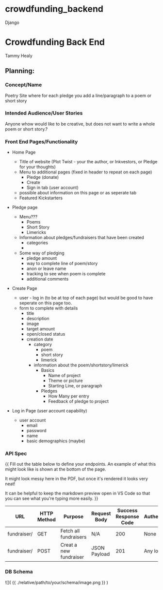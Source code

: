 # crowdfunding_backend
Django
# Crowdfunding Back End
Tammy Healy

## Planning:
### Concept/Name
Poetry Site where for each pledge you add a line/paragraph to a poem or short story

### Intended Audience/User Stories
Anyone whow would like to be creative, but does not want to write a whole poem or short story.? 

### Front End Pages/Functionality
- Home Page
    - Title of website (Plot Twist - your the author, or Inkvestors, or Pledge for your thoughts)
    - Menu to additional pages (fixed in header to repeat on each page)
         - Pledge (donate)
         - Create 
         - Sign in tab (user account)
    - possible about information on this page or as seperate tab
  - Featured Kickstarters
- Pledge page
    - Menu??? 
        - Poems
        - Short Story
        - Limericks
    - Information about pledges/fundraisers that have been created
        - categories 
        - 
    - Some way of pledging 
        - pledge amount
        - way to complete line of poem/story
        - anon or leave name
        - tracking to see when poem is complete
        - additional comments
    
- Create Page
    - user - log in (to be at top of each page) but would be good to have seperate on this page too.
    - form to complete with details
      - title
      - description
      - image
      - target amount
      - open/closed status
      - creation date
        - category
            - poem
            - short story
            - limerick
        - information about the poem/shortstory/limerick
            - Basics
                - Name of project
                - Theme or picture
                - Starting Line, or paragraph
            - Pledges 
                - How Many per entry
                - Feedback of pledge to project 
     
- Log in Page (user account capability)
  - user account 
    - email
    - password
    - name 
    - basic demographics (maybe)

### API Spec
{{ Fill out the table below to define your endpoints. An example of what this might look like is shown at the bottom of the page. 

It might look messy here in the PDF, but once it's rendered it looks very neat! 

It can be helpful to keep the markdown preview open in VS Code so that you can see what you're typing more easily. }}

| URL | HTTP Method | Purpose | Request Body | Success Response Code | Authentication/Authorisation |
| --- | ----------- | ------- | ------------ | --------------------- | ---------------------------- |
| fundraiser/    |GET          |Fetch all fundraisers    |  N/A            |     200                  |   None        |
|fundraiser/ | POST | Creat a new fundraiser | JSON Payload | 201 | Any logged user


### DB Schema
![]( {{ ./relative/path/to/your/schema/image.png }} )